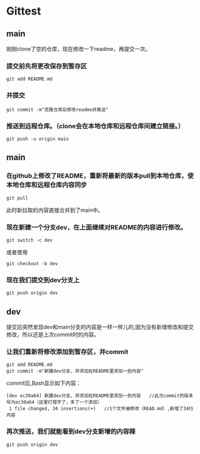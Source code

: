 # Gittest

## main 
刚刚clone了空的仓库，现在修改一下readme，再提交一次。

### 提交前先将更改保存到暂存区

``` 
git add README.md
```

### 并提交

```
git commit -m"克隆仓库后修改readme并推送"
```

### 推送到远程仓库。（clone会在本地仓库和远程仓库间建立链接。）

```
git push -u origin main
```

## main

### 在github上修改了README，重新将最新的版本pull到本地仓库，使本地仓库和远程仓库内容同步

```
git pull
```

此时新拉取的内容直接合并到了main中。

### 现在新建一个分支dev，在上面继续对README的内容进行修改。

```
git switch -c dev 
```

或者使用

```
git checkout -b dev
```

### 现在我们提交到dev分支上

```
git push origin dev
```

## dev 

提交后突然发现dev和main分支的内容是一样一样儿的,因为没有新增修改和提交修改，所以还是上次commit时的内容。

### 让我们重新将修改添加到暂存区，并commit

```
git add README.md
git commit -m"新建dev分支，并添加在README里添加一些内容"
```
commit后,Bash显示如下内容：

```
[dev ec30a64] 新建dev分支，并添加在README里添加一些内容   //此次commit的版本号为ec30a64（这里打错字了，多了一个添加）
 1 file changed, 34 insertions(+)   //1个文件被修改（READ.md）,新增了34行内容
```

### 再次推送，我们就能看到dev分支新增的内容辣

```
git push origin dev
```